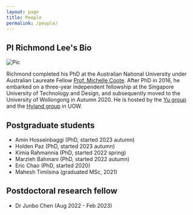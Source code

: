 ```yaml
---
layout: page
title: People
permalink: /people/
---
```


PI Richmond Lee's Bio
---
![Pic](https://scholars.uow.edu.au/richmond-lee/photo)

Richmond completed his PhD at the Australian National University under Australian Laureate Fellow [Prof. Michelle Coote](https://rsc.anu.edu.au/~mcoote/). After PhD in 2016, he embarked on a three-year independent fellowship at the Singapore University of Technology and Design, and subsequently moved to the University of Wollongong in Autumn 2020. He is hosted by the [Yu group](https://haiboyugroup.github.io/) and the [Hyland group](https://scholars.uow.edu.au/display/chris_hyland) in UOW.

Postgraduate students
---
* Amin Hosseinbaggi (PhD, started 2023 autumn)
* Holden Paz (PhD, started 2023 autumn)
* Kimia Rahmannia (PhD, started 2022 spring)
* Marzieh Bahmani (PhD, started 2022 autumn)
* Eric Chao (PhD, started 2020)
* Mahesh Timilsina (graduated MSc, 2021)

Postdoctoral research fellow
---
* Dr Junbo Chen (Aug 2022 - Feb 2023) 
